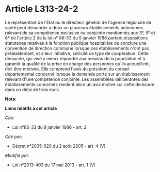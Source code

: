 # Article L313-24-2

Le représentant de l'Etat ou le directeur général de l'agence régionale de santé peut demander à deux ou plusieurs
établissements autonomes relevant de sa compétence exclusive ou conjointe mentionnés aux 3°, 5° et 6° de l'article 2 de la
loi n° 86-33 du 9 janvier 1986 portant dispositions statutaires relatives à la fonction publique hospitalière de conclure une
convention de direction commune lorsque ces établissements n'ont pas préalablement, et à leur initiative, sollicité ce type
de coopération. Cette demande, qui vise à mieux répondre aux besoins de la population et à garantir la qualité de la prise en
charge des personnes qu'ils accueillent, doit être motivée. Elle comprend l'avis du président du conseil départemental
concerné lorsque la demande porte sur un établissement relevant d'une compétence conjointe. Les assemblées délibérantes des
établissements concernés rendent alors un avis motivé sur cette demande dans un délai de trois mois.

**Nota:**



**Liens relatifs à cet article**

_Cite_:

  - Loi n°86-33 du 9 janvier 1986 - art. 2

_Cité par_:

  - Décret n°2005-920 du 2 août 2005 - art. 4 (V)

_Modifié par_:

  - Loi n°2013-403 du 17 mai 2013 - art. 1 (V)
